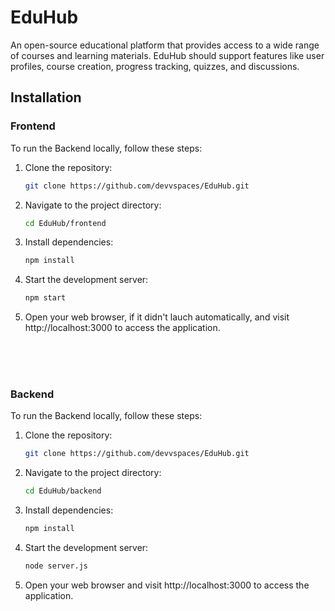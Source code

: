 # EduHub

An open-source educational platform that provides access to a wide range of courses and learning materials. EduHub should support features like user profiles, course creation, progress tracking, quizzes, and discussions.

## Installation
### Frontend
To run the Backend locally, follow these steps:

1. Clone the repository:

   ```bash
   git clone https://github.com/devvspaces/EduHub.git
2. Navigate to the project directory:
   ```bash
   cd EduHub/frontend
3. Install dependencies:
   ```bash
   npm install
4. Start the development server:
   ```bash
   npm start
5. Open your web browser, if it didn't lauch automatically, and visit http://localhost:3000 to access the application.
<br/>
<br/>
<br/>

### Backend

To run the Backend locally, follow these steps:

1. Clone the repository:

   ```bash
   git clone https://github.com/devvspaces/EduHub.git
2. Navigate to the project directory:
   ```bash
   cd EduHub/backend
3. Install dependencies:
   ```bash
   npm install
4. Start the development server:
   ```bash
   node server.js
5. Open your web browser and visit http://localhost:3000 to access the application.

